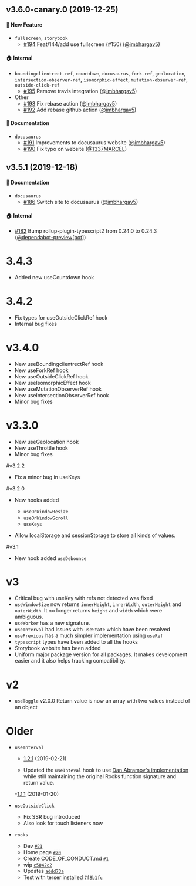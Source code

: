 <!-- DO NOT CHANGE THESE COMMENTS - See .github/actions/trigger-github-release/update-changelog.js -->
<!-- insert-new-changelog-here -->












## v3.6.0-canary.0 (2019-12-25)

#### :rocket: New Feature
* `fullscreen`, `storybook`
  * [#194](https://github.com/imbhargav5/rooks/pull/194) Feat/144/add use fullscreen (#150) ([@imbhargav5](https://github.com/imbhargav5))

#### :house: Internal
* `boundingclientrect-ref`, `countdown`, `docusaurus`, `fork-ref`, `geolocation`, `intersection-observer-ref`, `isomorphic-effect`, `mutation-observer-ref`, `outside-click-ref`
  * [#195](https://github.com/imbhargav5/rooks/pull/195) Remove travis integration ([@imbhargav5](https://github.com/imbhargav5))
* Other
  * [#193](https://github.com/imbhargav5/rooks/pull/193) Fix rebase action ([@imbhargav5](https://github.com/imbhargav5))
  * [#192](https://github.com/imbhargav5/rooks/pull/192) Add rebase github action ([@imbhargav5](https://github.com/imbhargav5))

#### :memo: Documentation
* `docusaurus`
  * [#191](https://github.com/imbhargav5/rooks/pull/191) Improvements to docusaurus website ([@imbhargav5](https://github.com/imbhargav5))
  * [#190](https://github.com/imbhargav5/rooks/pull/190) Fix typo on website ([@1337MARCEL](https://github.com/1337MARCEL))














## v3.5.1 (2019-12-18)

#### :memo: Documentation
* `docusaurus`
  * [#186](https://github.com/imbhargav5/rooks/pull/186) Switch site to docusaurus ([@imbhargav5](https://github.com/imbhargav5))
  
#### :house: Internal
* [#182](https://github.com/imbhargav5/rooks/pull/182) Bump rollup-plugin-typescript2 from 0.24.0 to 0.24.3 ([@dependabot-preview[bot]](https://github.com/apps/dependabot-preview))






# 3.4.3

- Added new useCountdown hook

# 3.4.2

- Fix types for useOutsideClickRef hook
- Internal bug fixes

# v3.4.0

- New useBoundingclientrectRef hook
- New useForkRef hook
- New useOutsideClickRef hook
- New useIsomorphicEffect hook
- New useMutationObserverRef hook
- New useIntersectionObserverRef hook
- Minor bug fixes

# v3.3.0

- New useGeolocation hook
- New useThrottle hook
- Minor bug fixes

#v3.2.2

- Fix a minor bug in useKeys

#v3.2.0

- New hooks added

  - `useOnWindowResize`
  - `useOnWindowScroll`
  - `useKeys`

- Allow localStorage and sessionStorage to store all kinds of values.

#v3.1

- New hook added `useDebounce`

# v3

- Critical bug with useKey with refs not detected was fixed
- `useWindowSize` now returns `innerHeight`, `innerWidth`, `outerHeight` and `outerWidth`. It no longer returns `height` and `width` which were ambiguous.
- `useWorker` has a new signature.
- `useInterval` had issues with `useState` which have been resolved
- `usePrevious` has a much simpler implementation using `useRef`
- `typescript` types have been added to all the hooks
- Storybook website has been added
- Uniform major package version for all packages. It makes development easier and it also helps tracking compatibility.

# v2

- `useToggle` v2.0.0 Return value is now an array with two values instead of an object

# Older

- `useInterval`

  - [1.2.1](https://github.com/imbhargav5/rooks/compare/@rooks/use-interval@1.2.0...@rooks/use-interval@1.2.1) (2019-02-21)

  - Updated the `useInteval` hook to use [Dan Abramov's implementation](https://overreacted.io/making-setinterval-declarative-with-react-hooks/) while still maintaining the original Rooks function signature and return value.

  -[1.1.1](https://github.com/imbhargav5/rooks/compare/@rooks/use-interval@1.1.0...@rooks/use-interval@1.1.1) (2019-01-20)

- `useOutsideClick`
  - Fix SSR bug introduced
  - Also look for touch listeners now
- `rooks`
  - Dev [`#21`](https://github.com/react-hooks-org/rooks/pull/21)
  - Home page [`#20`](https://github.com/react-hooks-org/rooks/pull/20)
  - Create CODE_OF_CONDUCT.md [`#1`](https://github.com/react-hooks-org/rooks/pull/1)
  - wip [`c5042c2`](https://github.com/react-hooks-org/rooks/commit/c5042c20d3516ae37f81a0589dd2ec782da82019)
  - Updates [`addd73a`](https://github.com/react-hooks-org/rooks/commit/addd73a7a3fca200ac5343efbe6a8545c463e282)
  - Test with terser installed [`7f8b1fc`](https://github.com/react-hooks-org/rooks/commit/7f8b1fcfff8ef59c48a784696ebe5dc51017eb57)
